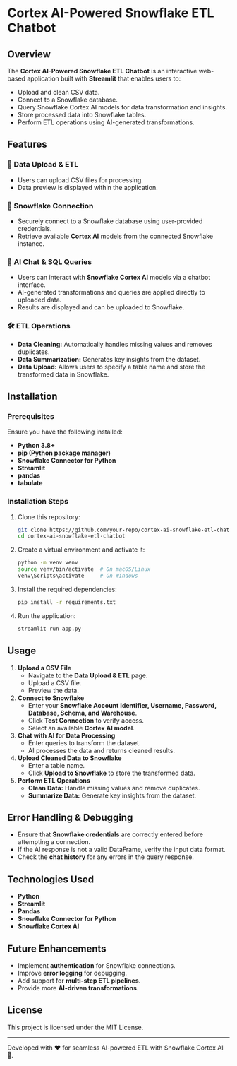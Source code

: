 # Cortex AI-Powered Snowflake ETL Chatbot

## Overview
The **Cortex AI-Powered Snowflake ETL Chatbot** is an interactive web-based application built with **Streamlit** that enables users to:

- Upload and clean CSV data.
- Connect to a Snowflake database.
- Query Snowflake Cortex AI models for data transformation and insights.
- Store processed data into Snowflake tables.
- Perform ETL operations using AI-generated transformations.

## Features
### 📂 Data Upload & ETL
- Users can upload CSV files for processing.
- Data preview is displayed within the application.

### 🔗 Snowflake Connection
- Securely connect to a Snowflake database using user-provided credentials.
- Retrieve available **Cortex AI** models from the connected Snowflake instance.

### 🤖 AI Chat & SQL Queries
- Users can interact with **Snowflake Cortex AI** models via a chatbot interface.
- AI-generated transformations and queries are applied directly to uploaded data.
- Results are displayed and can be uploaded to Snowflake.

### 🛠️ ETL Operations
- **Data Cleaning:** Automatically handles missing values and removes duplicates.
- **Data Summarization:** Generates key insights from the dataset.
- **Data Upload:** Allows users to specify a table name and store the transformed data in Snowflake.

## Installation
### Prerequisites
Ensure you have the following installed:
- **Python 3.8+**
- **pip (Python package manager)**
- **Snowflake Connector for Python**
- **Streamlit**
- **pandas**
- **tabulate**

### Installation Steps
1. Clone this repository:
   ```sh
   git clone https://github.com/your-repo/cortex-ai-snowflake-etl-chatbot.git
   cd cortex-ai-snowflake-etl-chatbot
   ```
2. Create a virtual environment and activate it:
   ```sh
   python -m venv venv
   source venv/bin/activate  # On macOS/Linux
   venv\Scripts\activate     # On Windows
   ```
3. Install the required dependencies:
   ```sh
   pip install -r requirements.txt
   ```
4. Run the application:
   ```sh
   streamlit run app.py
   ```

## Usage
1. **Upload a CSV File**
   - Navigate to the **Data Upload & ETL** page.
   - Upload a CSV file.
   - Preview the data.
2. **Connect to Snowflake**
   - Enter your **Snowflake Account Identifier, Username, Password, Database, Schema, and Warehouse**.
   - Click **Test Connection** to verify access.
   - Select an available **Cortex AI model**.
3. **Chat with AI for Data Processing**
   - Enter queries to transform the dataset.
   - AI processes the data and returns cleaned results.
4. **Upload Cleaned Data to Snowflake**
   - Enter a table name.
   - Click **Upload to Snowflake** to store the transformed data.
5. **Perform ETL Operations**
   - **Clean Data:** Handle missing values and remove duplicates.
   - **Summarize Data:** Generate key insights from the dataset.
   
## Error Handling & Debugging
- Ensure that **Snowflake credentials** are correctly entered before attempting a connection.
- If the AI response is not a valid DataFrame, verify the input data format.
- Check the **chat history** for any errors in the query response.

## Technologies Used
- **Python**
- **Streamlit**
- **Pandas**
- **Snowflake Connector for Python**
- **Snowflake Cortex AI**

## Future Enhancements
- Implement **authentication** for Snowflake connections.
- Improve **error logging** for debugging.
- Add support for **multi-step ETL pipelines**.
- Provide more **AI-driven transformations**.

## License
This project is licensed under the MIT License.

---
Developed with ❤️ for seamless AI-powered ETL with Snowflake Cortex AI 🚀.
